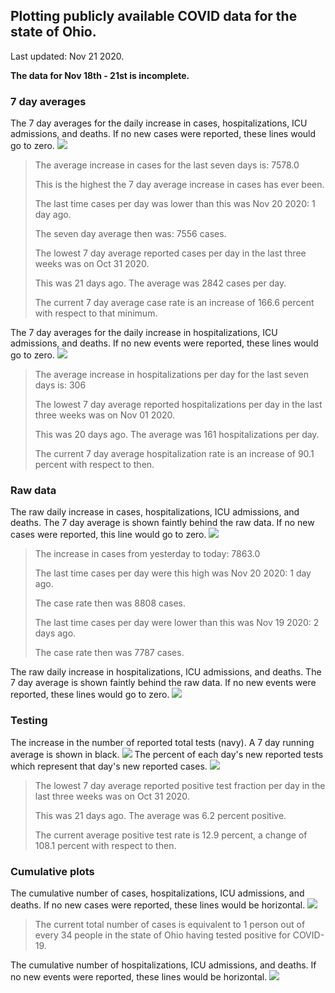 ## Plotting publicly available COVID data for the state of Ohio. 

Last updated: Nov 21 2020. 

**The data for Nov 18th - 21st is incomplete.**
### 7 day averages
The 7 day averages for the daily increase in cases, hospitalizations, ICU admissions, and deaths. If no new cases were reported, these lines would go to zero.
![](7dayaverage_cases.png)

>The average increase in cases for the last seven days is: 7578.0
>
>This is the highest the 7 day average increase in cases has ever been.
>
>The last time cases per day was lower than this was Nov 20 2020: 1 day ago.
>
>The seven day average then was: 7556 cases.
>
>The lowest 7 day average reported cases per day in the last three weeks was on Oct 31 2020.
>
>This was 21 days ago. The average was 2842 cases per day.
>
>The current 7 day average case rate is an increase of 166.6 percent with respect to that minimum.

The 7 day averages for the daily increase in hospitalizations, ICU admissions, and deaths. If no new events were reported, these lines would go to zero.
![](7dayaverage_hospital.png)

>The average increase in hospitalizations per day for the last seven days is: 306
>
>The lowest 7 day average reported hospitalizations per day in the last three weeks was on Nov 01 2020.
>
>This was 20 days ago. The average was 161 hospitalizations per day.
>
>The current 7 day average hospitalization rate is an increase of 90.1 percent with respect to then.

### Raw data
The raw daily increase in cases, hospitalizations, ICU admissions, and deaths. The 7 day average is shown faintly behind the raw data. If no new cases were reported, this line would go to zero.
![](DailyCases.png)

>The increase in cases from yesterday to today: 7863.0 
>
>The last time cases per day were this high was Nov 20 2020: 1 day ago. 
>
>The case rate then was 8808 cases.
>
>The last time cases per day were lower than this was Nov 19 2020: 2 days ago. 
>
>The case rate then was 7787 cases.

The raw daily increase in hospitalizations, ICU admissions, and deaths. The 7 day average is shown faintly behind the raw data. If no new events were reported, these lines would go to zero.
![](DailyHospitalizations.png)

### Testing

The increase in the number of reported total tests (navy). A 7 day running average is shown in black.
![](DailyTests.png)
The percent of each day's new reported tests which represent that day's new reported cases.
![](percentpositive_tests.png)

>The lowest 7 day average reported positive test fraction per day in the last three weeks was on Oct 31 2020.
>
>This was 21 days ago. The average was 6.2 percent positive. 
>
>The current average positive test rate is 12.9 percent, a change of 108.1 percent with respect to then. 

### Cumulative plots
The cumulative number of cases, hospitalizations, ICU admissions, and deaths. If no new cases were reported, these lines would be horizontal.
![](Cases.png)

>The current total number of cases is equivalent to 1 person out of every 34 people in the state of Ohio having tested positive for COVID-19.

The cumulative number of hospitalizations, ICU admissions, and deaths. If no new events were reported, these lines would be horizontal.
![](Hospitalizations.png)
